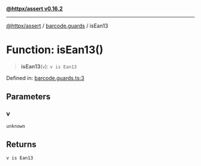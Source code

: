 [**@httpx/assert v0.16.2**](../../README.md)

***

[@httpx/assert](../../README.md) / [barcode.guards](../README.md) / isEan13

# Function: isEan13()

> **isEan13**(`v`): `v is Ean13`

Defined in: [barcode.guards.ts:3](https://github.com/belgattitude/httpx/blob/4dae8c09c15139f4a822e2110336093570f143a3/packages/assert/src/barcode.guards.ts#L3)

## Parameters

### v

`unknown`

## Returns

`v is Ean13`
